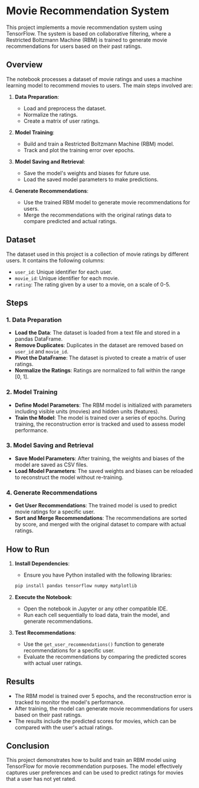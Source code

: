 
# Movie Recommendation System

This project implements a movie recommendation system using TensorFlow. The system is based on collaborative filtering, where a Restricted Boltzmann Machine (RBM) is trained to generate movie recommendations for users based on their past ratings.

## Overview

The notebook processes a dataset of movie ratings and uses a machine learning model to recommend movies to users. The main steps involved are:

1. **Data Preparation**:
    - Load and preprocess the dataset.
    - Normalize the ratings.
    - Create a matrix of user ratings.

2. **Model Training**:
    - Build and train a Restricted Boltzmann Machine (RBM) model.
    - Track and plot the training error over epochs.

3. **Model Saving and Retrieval**:
    - Save the model's weights and biases for future use.
    - Load the saved model parameters to make predictions.

4. **Generate Recommendations**:
    - Use the trained RBM model to generate movie recommendations for users.
    - Merge the recommendations with the original ratings data to compare predicted and actual ratings.

## Dataset

The dataset used in this project is a collection of movie ratings by different users. It contains the following columns:

- `user_id`: Unique identifier for each user.
- `movie_id`: Unique identifier for each movie.
- `rating`: The rating given by a user to a movie, on a scale of 0-5.

## Steps

### 1. Data Preparation

- **Load the Data**: The dataset is loaded from a text file and stored in a pandas DataFrame.
- **Remove Duplicates**: Duplicates in the dataset are removed based on `user_id` and `movie_id`.
- **Pivot the DataFrame**: The dataset is pivoted to create a matrix of user ratings.
- **Normalize the Ratings**: Ratings are normalized to fall within the range [0, 1].

### 2. Model Training

- **Define Model Parameters**: The RBM model is initialized with parameters including visible units (movies) and hidden units (features).
- **Train the Model**: The model is trained over a series of epochs. During training, the reconstruction error is tracked and used to assess model performance.

### 3. Model Saving and Retrieval

- **Save Model Parameters**: After training, the weights and biases of the model are saved as CSV files.
- **Load Model Parameters**: The saved weights and biases can be reloaded to reconstruct the model without re-training.

### 4. Generate Recommendations

- **Get User Recommendations**: The trained model is used to predict movie ratings for a specific user.
- **Sort and Merge Recommendations**: The recommendations are sorted by score, and merged with the original dataset to compare with actual ratings.

## How to Run

1. **Install Dependencies**:
    - Ensure you have Python installed with the following libraries:
    ```bash
    pip install pandas tensorflow numpy matplotlib
    ```

2. **Execute the Notebook**:
    - Open the notebook in Jupyter or any other compatible IDE.
    - Run each cell sequentially to load data, train the model, and generate recommendations.

3. **Test Recommendations**:
    - Use the `get_user_recommendations()` function to generate recommendations for a specific user.
    - Evaluate the recommendations by comparing the predicted scores with actual user ratings.

## Results

- The RBM model is trained over 5 epochs, and the reconstruction error is tracked to monitor the model's performance.
- After training, the model can generate movie recommendations for users based on their past ratings.
- The results include the predicted scores for movies, which can be compared with the user's actual ratings.

## Conclusion

This project demonstrates how to build and train an RBM model using TensorFlow for movie recommendation purposes. The model effectively captures user preferences and can be used to predict ratings for movies that a user has not yet rated.

